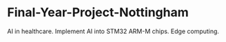 # Final-Year-Project-Nottingham
AI in healthcare. Implement AI into STM32 ARM-M chips. Edge computing.
